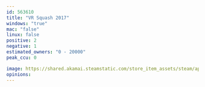```yaml
---
id: 563610
title: "VR Squash 2017"
windows: "true"
mac: "false"
linux: false
positive: 2
negative: 1
estimated_owners: "0 - 20000"
peak_ccu: 0

image: https://shared.akamai.steamstatic.com/store_item_assets/steam/apps/563610/header.jpg?t=1513969270
opinions:
---
```

